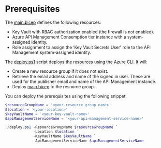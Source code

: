 # Prerequisites

The [main.bicep](./main.bicep) defines the following resources:
- Key Vault with RBAC authorization enabled (the firewall is not enabled).
- Azure API Management Consumption tier instance with a system-assigned identity.
- Role assignment to assign the 'Key Vault Secrets User' role to the API Management system-assigned identity.

The [deploy.ps1](./deploy.ps1) script deploys the resources using the Azure CLI. It will:
- Create a new resource group if it does not exist.
- Retrieve the email address and name of the signed in user. These are used for the publisher email and name of the API Management instance.
- Deploy [main.bicep](./main.bicep) to the resource group.

You can deploy the prerequisites using the following snippet:

```powershell
$resourceGroupName = '<your-resource-group-name>'
$location = '<your-location>'
$keyVaultName = '<your-key-vault-name>'
$apiManagementServiceName = '<your-api-management-service-name>'

./deploy.ps1 -ResourceGroupName $resourceGroupName `
             -Location $location `
             -KeyVaultName $keyVaultName `
             -ApiManagementServiceName $apiManagementServiceName
```